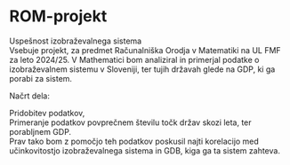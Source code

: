 # ROM-projekt

Uspešnost izobraževalnega sistema<br>
Vsebuje projekt, za predmet Računalniška Orodja v Matematiki na UL FMF za leto 2024/25. V Mathematici bom analiziral in primerjal podatke o izobraževalnem sistemu v Sloveniji, ter tujih državah glede na GDP, ki ga porabi za sistem.

Načrt dela:

Pridobitev podatkov,<br>
Primeranje podatkov povprečnem številu točk držav skozi leta, ter porabljnem GDP.<br>
Prav tako bom z pomočjo teh podatkov poskusil najti korelacijo med učinkovitostjo izobraževalnega sistema in GDB, kiga ga ta sistem zahteva.
